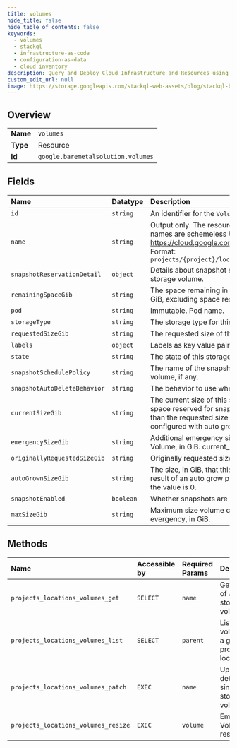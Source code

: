 ```yaml
---
title: volumes
hide_title: false
hide_table_of_contents: false
keywords:
  - volumes
  - stackql
  - infrastructure-as-code
  - configuration-as-data
  - cloud inventory
description: Query and Deploy Cloud Infrastructure and Resources using SQL
custom_edit_url: null
image: https://storage.googleapis.com/stackql-web-assets/blog/stackql-blog-post-featured-image.png
---
```

  
    

## Overview
<table><tbody>
<tr><td><b>Name</b></td><td><code>volumes</code></td></tr>
<tr><td><b>Type</b></td><td>Resource</td></tr>
<tr><td><b>Id</b></td><td><code>google.baremetalsolution.volumes</code></td></tr>
</tbody></table>

## Fields
| Name | Datatype | Description |
|:-----|:---------|:------------|
| `id` | `string` | An identifier for the `Volume`, generated by the backend. |
| `name` | `string` | Output only. The resource name of this `Volume`. Resource names are schemeless URIs that follow the conventions in https://cloud.google.com/apis/design/resource_names. Format: `projects/{project}/locations/{location}/volumes/{volume}` |
| `snapshotReservationDetail` | `object` | Details about snapshot space reservation and usage on the storage volume. |
| `remainingSpaceGib` | `string` | The space remaining in the storage volume for new LUNs, in GiB, excluding space reserved for snapshots. |
| `pod` | `string` | Immutable. Pod name. |
| `storageType` | `string` | The storage type for this volume. |
| `requestedSizeGib` | `string` | The requested size of this storage volume, in GiB. |
| `labels` | `object` | Labels as key value pairs. |
| `state` | `string` | The state of this storage volume. |
| `snapshotSchedulePolicy` | `string` | The name of the snapshot schedule policy in use for this volume, if any. |
| `snapshotAutoDeleteBehavior` | `string` | The behavior to use when snapshot reserved space is full. |
| `currentSizeGib` | `string` | The current size of this storage volume, in GiB, including space reserved for snapshots. This size might be different than the requested size if the storage volume has been configured with auto grow or auto shrink. |
| `emergencySizeGib` | `string` | Additional emergency size that was requested for this Volume, in GiB. current_size_gib includes this value. |
| `originallyRequestedSizeGib` | `string` | Originally requested size, in GiB. |
| `autoGrownSizeGib` | `string` | The size, in GiB, that this storage volume has expanded as a result of an auto grow policy. In the absence of auto-grow, the value is 0. |
| `snapshotEnabled` | `boolean` | Whether snapshots are enabled. |
| `maxSizeGib` | `string` | Maximum size volume can be expanded to in case of evergency, in GiB. |
## Methods
| Name | Accessible by | Required Params | Description |
|:-----|:--------------|:----------------|:------------|
| `projects_locations_volumes_get` | `SELECT` | `name` | Get details of a single storage volume. |
| `projects_locations_volumes_list` | `SELECT` | `parent` | List storage volumes in a given project and location. |
| `projects_locations_volumes_patch` | `EXEC` | `name` | Update details of a single storage volume. |
| `projects_locations_volumes_resize` | `EXEC` | `volume` | Emergency Volume resize. |
